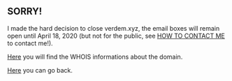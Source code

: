 ## SORRY!

I made the hard decision to close verdem.xyz, the email boxes will remain open until April 18, 2020 (but not for the public, see [HOW TO CONTACT ME](http://verdem-crypto.github.io/#contact-me) to contact me!).

[Here](http://www.namecheap.com/domains/whois/result?domain=verdem.xyz) you will find the WHOIS informations about the domain.

[Here](http://verdem-crypto.github.io/) you can go back.

<script async src="https://pagead2.googlesyndication.com/pagead/js/adsbygoogle.js"></script>
<ins class="adsbygoogle"
     style="display:block"
     data-ad-format="fluid"
     data-ad-layout-key="-g5+29+83-7c-3i"
     data-ad-client="ca-pub-5690098405536634"
     data-ad-slot="5138554146"></ins>
<script>
     (adsbygoogle = window.adsbygoogle || []).push({});
</script>
<script async src="https://pagead2.googlesyndication.com/pagead/js/adsbygoogle.js"></script>
<ins class="adsbygoogle"
     style="display:block"
     data-ad-format="fluid"
     data-ad-layout-key="-g5+29+83-7c-3i"
     data-ad-client="ca-pub-5690098405536634"
     data-ad-slot="5138554146"></ins>
<script>
     (adsbygoogle = window.adsbygoogle || []).push({});
</script>
<script async src="https://pagead2.googlesyndication.com/pagead/js/adsbygoogle.js"></script>
<ins class="adsbygoogle"
     style="display:block"
     data-ad-format="fluid"
     data-ad-layout-key="-g5+29+83-7c-3i"
     data-ad-client="ca-pub-5690098405536634"
     data-ad-slot="5138554146"></ins>
<script>
     (adsbygoogle = window.adsbygoogle || []).push({});
</script>
<script async src="https://pagead2.googlesyndication.com/pagead/js/adsbygoogle.js"></script>
<ins class="adsbygoogle"
     style="display:block"
     data-ad-format="fluid"
     data-ad-layout-key="-g5+29+83-7c-3i"
     data-ad-client="ca-pub-5690098405536634"
     data-ad-slot="5138554146"></ins>
<script>
     (adsbygoogle = window.adsbygoogle || []).push({});
</script>
<script async src="https://pagead2.googlesyndication.com/pagead/js/adsbygoogle.js"></script>
<ins class="adsbygoogle"
     style="display:block"
     data-ad-format="fluid"
     data-ad-layout-key="-g5+29+83-7c-3i"
     data-ad-client="ca-pub-5690098405536634"
     data-ad-slot="5138554146"></ins>
<script>
     (adsbygoogle = window.adsbygoogle || []).push({});
</script>

<script data-ad-client="ca-pub-5690098405536634" async src="https://pagead2.googlesyndication.com/pagead/js/adsbygoogle.js"></script>
